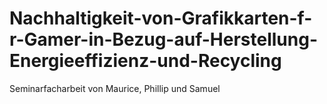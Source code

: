 # Nachhaltigkeit-von-Grafikkarten-f-r-Gamer-in-Bezug-auf-Herstellung-Energieeffizienz-und-Recycling
Seminarfacharbeit von Maurice, Phillip und Samuel
